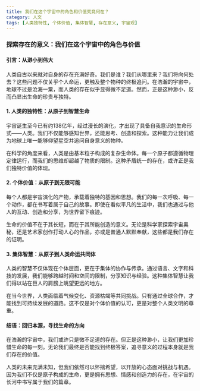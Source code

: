 ```yaml
---
title: 我们在这个宇宙中的角色和价值究竟何在？
category: 人文
tags: [人类独特性, 个体价值, 集体智慧, 存在意义, 宇宙观]
---
```

### 探索存在的意义：我们在这个宇宙中的角色与价值

#### 引言：从渺小到伟大

人类自古以来就对自身的存在充满好奇。我们是谁？我们从哪里来？我们将向何处去？这些问题不仅关乎个人命运，更触及整个物种的终极追问。在浩瀚的宇宙中，地球不过是沧海一粟，而人类的存在似乎显得微不足道。然而，正是这种渺小，反而凸显出生命的珍贵与独特。

#### 1. 人类的独特性：从原子到智慧生命

宇宙诞生至今已有约138亿年，经过漫长的演化，才出现了具备自我意识的生命形式——人类。我们不仅能够感知世界，还能思考、创造和探索。这种能力让我们成为地球上唯一能够仰望星空并追问自身意义的物种。

在科学的角度来看，人类是由基本粒子构成的复杂生命体。每一个原子都遵循物理定律运行，而我们的思维却超越了物质的限制。这种矛盾统一的存在，或许正是我们独特价值的体现。

#### 2. 个体价值：从原子到无限可能

每个人都是宇宙演化的产物，承载着独特的基因和思想。我们的每一次呼吸、每一个动作，都在书写着属于自己的故事。即使在看似平凡的生活中，我们也通过与他人的互动、创造和分享，为世界留下痕迹。

生命的价值不在于其长短，而在于其所能创造的意义。无论是科学家探索宇宙奥秘，还是艺术家创作打动人心的作品，亦或是普通人默默奉献，这些都是我们存在的证明。

#### 3. 集体智慧：从原子到人类命运共同体

人类的智慧不仅体现在个体层面，更在于集体的协作与传承。通过语言、文字和科技的发展，我们能够跨越时间和空间的限制，分享知识与经验。这种集体智慧让我们得以站在巨人的肩膀上眺望更远的地方。

在当今世界，人类面临着气候变化、资源枯竭等共同挑战。只有通过全球合作，才能找到可持续发展的道路。这不仅是对个体价值的认可，更是对整个人类文明的尊重。

#### 结语：回归本源，寻找生命的方向

在浩瀚的宇宙中，我们或许只是微不足道的存在。但正是这种渺小，让我们更加珍惜生命的每一刻。无论我们最终是否能找到终极答案，追寻意义的过程本身就是我们存在的价值。

人类的未来充满未知，但我们依然可以怀揣希望，以开放的心态面对挑战与机遇。因为我们不仅是原子构成的生命，更是拥有思想、情感和创造力的存在，在宇宙的长河中书写属于我们的篇章。